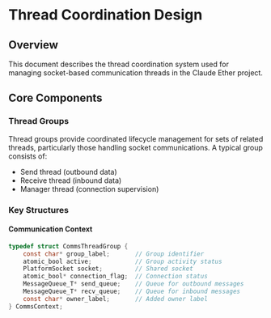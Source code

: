 # Thread Coordination Design

## Overview
This document describes the thread coordination system used for managing socket-based communication threads in the Claude Ether project.

## Core Components

### Thread Groups
Thread groups provide coordinated lifecycle management for sets of related threads, particularly those handling socket communications. A typical group consists of:
- Send thread (outbound data)
- Receive thread (inbound data)
- Manager thread (connection supervision)

### Key Structures

#### Communication Context
```c
typedef struct CommsThreadGroup {
    const char* group_label;       // Group identifier
    atomic_bool active;            // Group activity status
    PlatformSocket socket;         // Shared socket
    atomic_bool* connection_flag;  // Connection status
    MessageQueue_T* send_queue;    // Queue for outbound messages
    MessageQueue_T* recv_queue;    // Queue for inbound messages
    const char* owner_label;       // Added owner label
} CommsContext;
```
